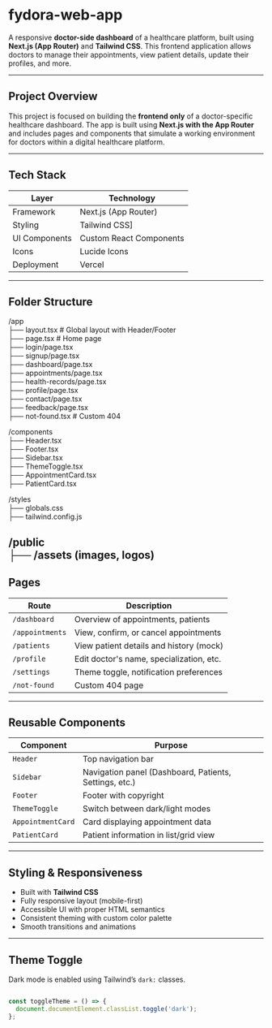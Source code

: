 
# fydora-web-app 

A responsive **doctor-side dashboard** of a healthcare platform, built using **Next.js (App Router)** and **Tailwind CSS**. This frontend application allows doctors to manage their appointments, view patient details, update their profiles, and more.

---

##  Project Overview

This project is focused on building the **frontend only** of a doctor-specific healthcare dashboard. The app is built using **Next.js with the App Router** and includes pages and components that simulate a working environment for doctors within a digital healthcare platform.


---

##  Tech Stack

| Layer         | Technology              |
|---------------|--------------------------|
| Framework     | Next.js (App Router)     |
| Styling       | Tailwind CSS]            |
| UI Components | Custom React Components  |
| Icons         | Lucide Icons             |
| Deployment    | Vercel                   |  
  
---

##  Folder Structure

/app  
├── layout.tsx # Global layout with Header/Footer  
├── page.tsx # Home page  
├── login/page.tsx  
├── signup/page.tsx  
├── dashboard/page.tsx  
├── appointments/page.tsx  
├── health-records/page.tsx  
├── profile/page.tsx  
├── contact/page.tsx  
├── feedback/page.tsx  
├── not-found.tsx # Custom 404  

/components  
├── Header.tsx  
├── Footer.tsx  
├── Sidebar.tsx  
├── ThemeToggle.tsx  
├── AppointmentCard.tsx  
├── PatientCard.tsx   

/styles  
├── globals.css  
├── tailwind.config.js  

/public   
├── /assets (images, logos)  
---

##  Pages


| Route               | Description                                |
|---------------------|--------------------------------------------|
| `/dashboard`        | Overview of appointments, patients         |
| `/appointments`     | View, confirm, or cancel appointments      |
| `/patients`         | View patient details and history (mock)    |
| `/profile`          | Edit doctor's name, specialization, etc.   |
| `/settings`         | Theme toggle, notification preferences     |
| `/not-found`        | Custom 404 page                            |

---

##  Reusable Components

| Component         | Purpose |
|------------------|---------|
| `Header`         | Top navigation bar |
| `Sidebar`        | Navigation panel (Dashboard, Patients, Settings, etc.) |
| `Footer`         | Footer with copyright |
| `ThemeToggle`    | Switch between dark/light modes |
| `AppointmentCard`| Card displaying appointment data |
| `PatientCard`    | Patient information in list/grid view |


---

##  Styling & Responsiveness

- Built with **Tailwind CSS**
- Fully responsive layout (mobile-first)
- Accessible UI with proper HTML semantics
- Consistent theming with custom color palette
- Smooth transitions and animations

---

##  Theme Toggle

Dark mode is enabled using Tailwind’s `dark:` classes.  
```js

const toggleTheme = () => {
  document.documentElement.classList.toggle('dark');
};
